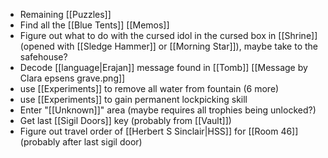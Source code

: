 - Remaining [[Puzzles]]
- Find all the [[Blue Tents]] [[Memos]]
- Figure out what to do with the cursed idol in the cursed box in [[Shrine]] (opened with [[Sledge Hammer]] or [[Morning Star]]), maybe take to the safehouse?
- Decode [[language|Erajan]] message found in [[Tomb]] [[Message by Clara epsens grave.png]]
- use [[Experiments]] to remove all water from fountain (6 more)
- use [[Experiments]] to gain permanent lockpicking skill
- Enter "[[Unknown]]" area (maybe requires all trophies being unlocked?)
- Get last [[Sigil Doors]] key (probably from [[Vault]])
- Figure out travel order of [[Herbert S Sinclair|HSS]] for [[Room 46]] (probably after last sigil door)